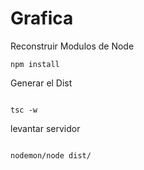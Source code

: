 

# Grafica

Reconstruir Modulos de Node
```
npm install
```

Generar el Dist
```

tsc -w
```

levantar servidor
```

nodemon/node dist/
